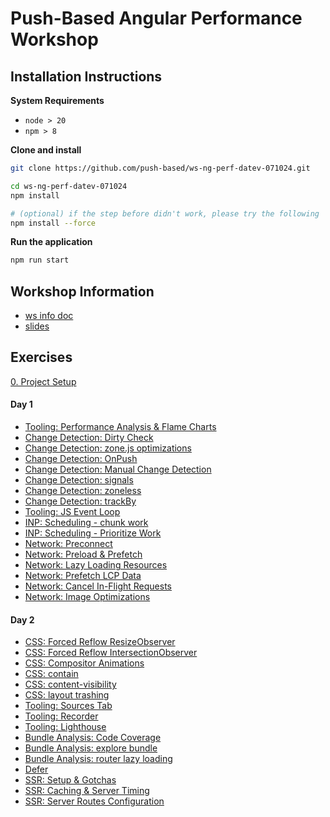 # Push-Based Angular Performance Workshop

## Installation Instructions

**System Requirements**

* `node > 20`
* `npm > 8`

**Clone and install**

```bash
git clone https://github.com/push-based/ws-ng-perf-datev-071024.git

cd ws-ng-perf-datev-071024
npm install

# (optional) if the step before didn't work, please try the following
npm install --force
```

**Run the application**

```bash
npm run start
```

## Workshop Information

* [ws info doc](https://docs.google.com/document/d/1AFjrVb3gDNV_jsknv05EbzC2ABFUlG2V1X561ar2mAw/edit?usp=drive_link)
* [slides](https://drive.google.com/drive/folders/1LJCDzItO1fLi2N9TyiK6dxDRSjeT-5Dw?usp=sharing)

## Exercises

[0. Project Setup](./exercises/project%20setup.md)

#### Day 1

* [Tooling: Performance Analysis & Flame Charts](./exercises/performance-tab-flame-charts.md)
* [Change Detection: Dirty Check](./exercises/change-detection%20-%20Dirty%20Check.md)
* [Change Detection: zone.js optimizations](./exercises/change-detection%20-%20zone-optimizations.md)
* [Change Detection: OnPush](./exercises/change-detection%20-%20OnPush.md)
* [Change Detection: Manual Change Detection](./exercises/change-detection%20-%20manual%20cd.md)
* [Change Detection: signals](./exercises/change-detection%20-%20signals.md)
* [Change Detection: zoneless](./exercises/change-detection%20-%20zoneless.md)
* [Change Detection: trackBy](./exercises/change-detection%20-%20trackBy.md)
* [Tooling: JS Event Loop](./exercises/event-loop.md)
* [INP: Scheduling - chunk work](./exercises/scheduling-chunk-work.md)
* [INP: Scheduling - Prioritize Work](./exercises/scheduling-prioritize-work.md)
* [Network: Preconnect](./exercises/network-resource-hints-preconnect.md)
* [Network: Preload & Prefetch](./exercises/network-resource-hints-preload-prefetch.md)
* [Network: Lazy Loading Resources](./exercises/network-lazy-loading.md)
* [Network: Prefetch LCP Data](./exercises/network-prefetch-lcp-data.md)
* [Network: Cancel In-Flight Requests](./exercises/network-cancel-requests.md)
* [Network: Image Optimizations](./exercises/ng-optimized-images.md)

#### Day 2

* [CSS: Forced Reflow ResizeObserver](./exercises/css%20-%20resizeobserver.md)
* [CSS: Forced Reflow IntersectionObserver](./exercises/css%20-%20intersection-observer.md)
* [CSS: Compositor Animations](./exercises/css%20-%20compositor-only-animations.md)
* [CSS: contain](./exercises/css%20-%20containment.md)
* [CSS: content-visibility](./exercises/css%20-%20content-visibility.md)
* [CSS: layout trashing](./exercises/css%20-%20layout-trashing.md)
* [Tooling: Sources Tab](./exercises/sources%20tab.md)
* [Tooling: Recorder](./exercises/user_flow%20-%20recorder.md)
* [Tooling: Lighthouse](./exercises/user_flow%20-%20lighthouse.md)
* [Bundle Analysis: Code Coverage](TBD)
* [Bundle Analysis: explore bundle](TBD)
* [Bundle Analysis: router lazy loading](TBD)
* [Defer](./exercises/defer.md)
* [SSR: Setup & Gotchas](exercises/ssr%20-%20setup%20%26%20gotchas.md)
* [SSR: Caching & Server Timing](exercises/ssr-simple-caching-and-server-timing.md)
* [SSR: Server Routes Configuration](exercises/ssr-server-routes-config.md)

